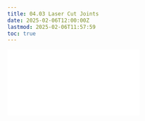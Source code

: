 ```yaml
---
title: 04.03 Laser Cut Joints
date: 2025-02-06T12:00:00Z
lastmod: 2025-02-06T11:57:59
toc: true
---
```


![Link to included file content](../../../../digital-fabrication/laser-cutting/laser-cut-joints.md)
